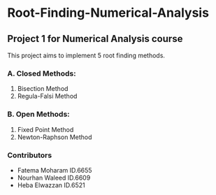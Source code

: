 # Root-Finding-Numerical-Analysis
## Project 1 for Numerical Analysis course
This project aims to implement 5 root finding methods.
### A. Closed Methods:
1. Bisection Method
2. Regula-Falsi Method
### B. Open Methods:
1. Fixed Point Method 
2. Newton-Raphson Method

### Contributors
- Fatema Moharam ID.6655
- Nourhan Waleed ID.6609
- Heba Elwazzan ID.6521

